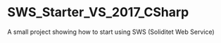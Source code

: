 # SWS_Starter_VS_2017_CSharp
A small project showing how to start using SWS (Soliditet Web Service)

